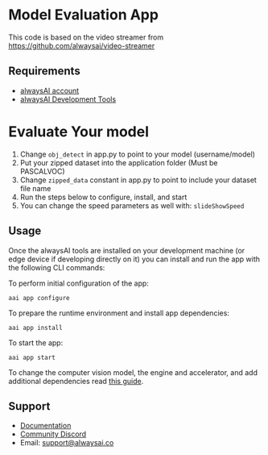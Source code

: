 # Model Evaluation App
This code is based on the video streamer from https://github.com/alwaysai/video-streamer

## Requirements
* [alwaysAI account](https://alwaysai.co/auth?register=true)
* [alwaysAI Development Tools](https://alwaysai.co/docs/get_started/development_computer_setup.html)

# Evaluate Your model
1. Change ```obj_detect``` in app.py to point to your model (username/model)
2. Put your zipped dataset into the application folder (Must be PASCALVOC)
3. Change ```zipped_data``` constant in app.py to point to include your dataset file name
4. Run the steps below to configure, install, and start
5. You can change the speed parameters as well with: ```slideShowSpeed```

## Usage
Once the alwaysAI tools are installed on your development machine (or edge device if developing directly on it) you can install and run the app with the following CLI commands:

To perform initial configuration of the app:
```
aai app configure
```

To prepare the runtime environment and install app dependencies:
```
aai app install
```

To start the app:
```
aai app start
```

To change the computer vision model, the engine and accelerator, and add additional dependencies read [this guide](https://alwaysai.co/docs/application_development/configuration_and_packaging.html).


## Support
* [Documentation](https://alwaysai.co/docs/)
* [Community Discord](https://discord.gg/z3t9pea)
* Email: support@alwaysai.co
